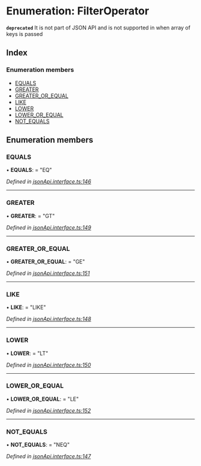 # Enumeration: FilterOperator

**`deprecated`** It is not part of JSON API and is not supported in when array of keys is passed

## Index

### Enumeration members

* [EQUALS](filteroperator.md#equals)
* [GREATER](filteroperator.md#greater)
* [GREATER_OR_EQUAL](filteroperator.md#greater_or_equal)
* [LIKE](filteroperator.md#like)
* [LOWER](filteroperator.md#lower)
* [LOWER_OR_EQUAL](filteroperator.md#lower_or_equal)
* [NOT_EQUALS](filteroperator.md#not_equals)

## Enumeration members

###  EQUALS

• **EQUALS**: = "EQ"

*Defined in [jsonApi.interface.ts:146](https://github.com/headline-1/coolio/blob/420fd1d/packages/json-api/src/jsonApi.interface.ts#L146)*

___

###  GREATER

• **GREATER**: = "GT"

*Defined in [jsonApi.interface.ts:149](https://github.com/headline-1/coolio/blob/420fd1d/packages/json-api/src/jsonApi.interface.ts#L149)*

___

###  GREATER_OR_EQUAL

• **GREATER_OR_EQUAL**: = "GE"

*Defined in [jsonApi.interface.ts:151](https://github.com/headline-1/coolio/blob/420fd1d/packages/json-api/src/jsonApi.interface.ts#L151)*

___

###  LIKE

• **LIKE**: = "LIKE"

*Defined in [jsonApi.interface.ts:148](https://github.com/headline-1/coolio/blob/420fd1d/packages/json-api/src/jsonApi.interface.ts#L148)*

___

###  LOWER

• **LOWER**: = "LT"

*Defined in [jsonApi.interface.ts:150](https://github.com/headline-1/coolio/blob/420fd1d/packages/json-api/src/jsonApi.interface.ts#L150)*

___

###  LOWER_OR_EQUAL

• **LOWER_OR_EQUAL**: = "LE"

*Defined in [jsonApi.interface.ts:152](https://github.com/headline-1/coolio/blob/420fd1d/packages/json-api/src/jsonApi.interface.ts#L152)*

___

###  NOT_EQUALS

• **NOT_EQUALS**: = "NEQ"

*Defined in [jsonApi.interface.ts:147](https://github.com/headline-1/coolio/blob/420fd1d/packages/json-api/src/jsonApi.interface.ts#L147)*
